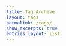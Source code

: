 ```yaml
---
title: Tag Archive
layout: tags
permalink: /tags/
show_excerpts: true
entries_layout: list
---
```



